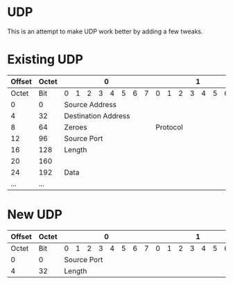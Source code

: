 # UDP
This is an attempt to make UDP work better by adding a few tweaks. 

# Existing UDP
<table class="tg"><thead>
  <tr>
    <th class="tg-b3sw" colspan="2">Offset</th>
    <th class="tg-dusx" colspan="2">Octet</th>
    <th class="tg-b3sw" colspan="8">0</th>
    <th class="tg-dvid" colspan="8">1</th>
    <th class="tg-dvid" colspan="8">2</th>
    <th class="tg-dvid" colspan="8">3</th>
  </tr></thead>
<tbody>
  <tr>
    <td class="tg-b3sw" colspan="2">Octet</td>
    <td class="tg-dusx" colspan="2">Bit</td>
    <td class="tg-b3sw">0</td>
    <td class="tg-b3sw">1</td>
    <td class="tg-b3sw">2</td>
    <td class="tg-dvid">3</td>
    <td class="tg-b3sw">4</td>
    <td class="tg-b3sw">5</td>
    <td class="tg-b3sw">6</td>
    <td class="tg-b3sw">7</td>
    <td class="tg-dvid">0</td>
    <td class="tg-dvid">1</td>
    <td class="tg-dvid">2</td>
    <td class="tg-dvid">3</td>
    <td class="tg-dvid">4</td>
    <td class="tg-dvid">5</td>
    <td class="tg-dvid">6</td>
    <td class="tg-dvid">7</td>
    <td class="tg-dvid">0</td>
    <td class="tg-dvid">1</td>
    <td class="tg-dvid">2</td>
    <td class="tg-dvid">3</td>
    <td class="tg-dvid">4</td>
    <td class="tg-dvid">5</td>
    <td class="tg-dvid">6</td>
    <td class="tg-dvid">7</td>
    <td class="tg-dvid">0</td>
    <td class="tg-dvid">1</td>
    <td class="tg-dvid">2</td>
    <td class="tg-dvid">3</td>
    <td class="tg-dvid">4</td>
    <td class="tg-dvid">5</td>
    <td class="tg-dvid">6</td>
    <td class="tg-dvid">7</td>
  </tr>
  <tr>
    <td class="tg-b3sw" colspan="2">0</td>
    <td class="tg-b3sw" colspan="2">0</td>
    <td class="tg-cmwg" colspan="32">Source Address</td>
  </tr>
  <tr>
    <td class="tg-b3sw" colspan="2">4</td>
    <td class="tg-b3sw" colspan="2">32</td>
    <td class="tg-cmwg" colspan="32">Destination Address</td>
  </tr>
  <tr>
    <td class="tg-b3sw" colspan="2">8</td>
    <td class="tg-b3sw" colspan="2">64</td>
    <td class="tg-cmwg" colspan="8">Zeroes</td>
    <td class="tg-bolj" colspan="8">Protocol</td>
    <td class="tg-bolj" colspan="16">UDP Length</td>
  </tr>
  <tr>
    <td class="tg-b3sw" colspan="2">12</td>
    <td class="tg-b3sw" colspan="2">96</td>
    <td class="tg-uqo3" colspan="16">Source Port</td>
    <td class="tg-yj5y" colspan="16">Destination Port</td>
  </tr>
  <tr>
    <td class="tg-b3sw" colspan="2">16</td>
    <td class="tg-b3sw" colspan="2">128</td>
    <td class="tg-uqo3" colspan="16">Length</td>
    <td class="tg-vswx" colspan="16">Checksum</td>
  </tr>
  <tr>
    <td class="tg-b3sw" colspan="2">20</td>
    <td class="tg-b3sw" colspan="2">160</td>
    <td class="tg-uqo3" colspan="32" rowspan="3">Data</td>
  </tr>
  <tr>
    <td class="tg-b3sw" colspan="2">24</td>
    <td class="tg-b3sw" colspan="2">192</td>
  </tr>
  <tr>
    <td class="tg-b3sw" colspan="2">...</td>
    <td class="tg-b3sw" colspan="2">...</td>
  </tr>
</tbody></table>

# New UDP

<table class="tg"><thead>
  <tr>
    <th class="tg-b3sw" colspan="2">Offset</th>
    <th class="tg-dusx" colspan="2">Octet</th>
    <th class="tg-b3sw" colspan="8">0</th>
    <th class="tg-dvid" colspan="8">1</th>
    <th class="tg-dvid" colspan="8">2</th>
    <th class="tg-dvid" colspan="8">3</th>
  </tr></thead>
<tbody>
  <tr>
    <td class="tg-b3sw" colspan="2">Octet</td>
    <td class="tg-dusx" colspan="2">Bit</td>
    <td class="tg-b3sw">0</td>
    <td class="tg-b3sw">1</td>
    <td class="tg-b3sw">2</td>
    <td class="tg-dvid">3</td>
    <td class="tg-b3sw">4</td>
    <td class="tg-b3sw">5</td>
    <td class="tg-b3sw">6</td>
    <td class="tg-b3sw">7</td>
    <td class="tg-dvid">0</td>
    <td class="tg-dvid">1</td>
    <td class="tg-dvid">2</td>
    <td class="tg-dvid">3</td>
    <td class="tg-dvid">4</td>
    <td class="tg-dvid">5</td>
    <td class="tg-dvid">6</td>
    <td class="tg-dvid">7</td>
    <td class="tg-dvid">0</td>
    <td class="tg-dvid">1</td>
    <td class="tg-dvid">2</td>
    <td class="tg-dvid">3</td>
    <td class="tg-dvid">4</td>
    <td class="tg-dvid">5</td>
    <td class="tg-dvid">6</td>
    <td class="tg-dvid">7</td>
    <td class="tg-dvid">0</td>
    <td class="tg-dvid">1</td>
    <td class="tg-dvid">2</td>
    <td class="tg-dvid">3</td>
    <td class="tg-dvid">4</td>
    <td class="tg-dvid">5</td>
    <td class="tg-dvid">6</td>
    <td class="tg-dvid">7</td>
  </tr>
  <tr>
    <td class="tg-b3sw" colspan="2">0</td>
    <td class="tg-b3sw" colspan="2">0</td>
    <td class="tg-cmwg" colspan="16">Source Port</td>
    <td class="tg-cmwg" colspan="16">Destination Port</td>
  </tr>
  <tr>
    <td class="tg-b3sw" colspan="2">4</td>
    <td class="tg-b3sw" colspan="2">32</td>
    <td class="tg-cmwg" colspan="16">Length</td>
    <td class="tg-cmwg" colspan="16">CheckSum</td>
  </tr>
</tbody></table>
